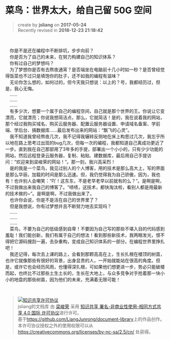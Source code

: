 # 菜鸟：世界太大，给自己留 50G 空间

> create by **jsliang** on **2017-05-24**  
> Recently revised in **2018-12-23 21:18:42**

<br>

&emsp;你是不是还在编程中不断排坑，步步向前？  
&emsp;你是否为了自己的未来，在努力构建自己的知识体系？  
&emsp;你有过自己的梦想吗？  
&emsp;为了梦想你是否有去熬夜通宵？是否端坐在电脑前十几小时如一秒？是否曾经觉得饭菜也不过只是填饱你的肚子，还不如我的编程有滋味？  
&emsp;无论你怎么想的，如何过的，但今天我只想说：以上的？号，我都经历过，但是，我心无悔。  
&emsp;……  
&emsp;……  
&emsp;……  
&emsp;有多少次，想要一个属于自己的编程空间，自己就是那个世界的王。你说让它变漂亮，它就漂亮；你说我想简洁点，那么，它就简洁！是的，我在说着我的网站，那个经过我购买域名、购买云服务器、配置云服务器设置、申请域名备案、学前端、学后台、搞数据库……最后发布出来的网站：“飘飞的心灵”。  
&emsp;我不知道我曾经熬夜几次，我不记得我辗转反侧地在床上构思过几次，我忘乎所以地在路上思考过出现的bug几次，但每一次的编程，我都知道自己离成功更近了一步。直到我在自己那部用了3年多的手提，部署出一个小小的，只有少少功能的网站，然后远程登录云服务器，复制、粘贴、建数据库，最后用自己手提访问：“欢迎来到梁峻荣的网站！”。那一刻，我兴高采烈！  
&emsp;是的我是一个菜鸟，我见过别人的个人博客，用的技术是那么高大上，写的界面是那么华丽，加载的时间是那么迅速。但，我仍觉得我为自己骄傲，因为，我也有！也许别人会嘲笑：“吖！这东东，不是老早老早以前就有的么？”。是啊是啊，不过我做出来我自己的博客了。“啧啧，这技术，都快淘汰啦，看别人都是用最新的技术做的~”。是啊是啊，不过我做出来了。  
&emsp;也许你会说，你是不是活在自己的世界里了？  
&emsp;但是我想说，你有过梦想并且不断努力地去实现吗？  
&emsp;……  
&emsp;……  
&emsp;……  
&emsp;菜鸟，不要为自己的低级感到自卑！不要因为自己写的那些不堪入目的代码感到羞耻！我们能创新，我们有属于自己的想法！看到那些新技术，我两眼发光，恨不得把它源码搜刮一遍，去杂重构，变成自己知识体系的一部分。在编程世界里挣扎吧！  
&emsp;我还记得，每次去上课的路上，会看到那颗高高在上，生长扎根在楼顶的树苗，也许它就像那些有很好的背景，出身显贵的人，一开始就能站在很高的角度。但是，或许它也会经历风雨，也懂得深扎根，可如果他们想更进一步，势必只能破楼而起，也终比不过那些土生土长的，生长在大地上，与众多竞争对手抢着那一块小小的地盘的那些树苗，因为他们的未来，充满着无限可能！  

<br>

> <a rel="license" href="http://creativecommons.org/licenses/by-nc-sa/4.0/"><img alt="知识共享许可协议" style="border-width:0" src="https://i.creativecommons.org/l/by-nc-sa/4.0/88x31.png" /></a><br /><span xmlns:dct="http://purl.org/dc/terms/" property="dct:title">jsliang的文档库</span> 由 <a xmlns:cc="http://creativecommons.org/ns#" href="https://github.com/LiangJunrong/document-library" property="cc:attributionName" rel="cc:attributionURL">梁峻荣</a> 采用 <a rel="license" href="http://creativecommons.org/licenses/by-nc-sa/4.0/">知识共享 署名-非商业性使用-相同方式共享 4.0 国际 许可协议</a>进行许可。<br />基于<a xmlns:dct="http://purl.org/dc/terms/" href="https://github.com/LiangJunrong/document-library" rel="dct:source">https://github.com/LiangJunrong/document-library</a>上的作品创作。<br />本许可协议授权之外的使用权限可以从 <a xmlns:cc="http://creativecommons.org/ns#" href="https://creativecommons.org/licenses/by-nc-sa/2.5/cn/" rel="cc:morePermissions">https://creativecommons.org/licenses/by-nc-sa/2.5/cn/</a> 处获得。